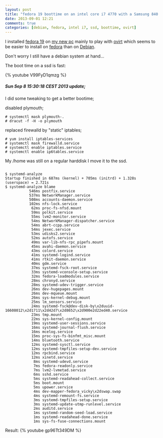 ```yaml
---
layout: post
title: "fedora 19 boottime on an intel core i7 4770 with a Samsung 840 Pro Series 256GB ssd"
date: 2013-09-01 12:21
comments: true
categories: [debian, fedora, intel i7, ssd, boottime, ovirt] 
---
```


I installed <a href="http://fedoraproject.org/">fedora 19</a> on <a href="http://stafwag.github.io/blog/blog/2013/08/25/the-benefits-of-stopping-smoking-dot-dot-dot/">my new pc</a> mainly to play with <a href="http://www.ovirt.org/">ovirt</a> which seems to be easier to install on  <a href="http://fedoraproject.org/">fedora</a> than on <a href="http://www.debian.org">Debian</a>.


Don't worry I still have a debian system at hand...

The boot time on a ssd is fast:


{% youtube V99FyD1qmzg %}


##### Sun Sep  8 15:30:18 CEST 2013 update;

 
I did some tweaking to get a better bootime;

disabled plymouth;

```
# systemctl mask plymouth-.
# dracut -f -H -o plymouth
```
replaced firewalld by "static" iptables;
```
# yum install iptables-services
# systemctl mask firewalld.service
# systemctl enable iptables.service
# systemctl enable ip6tables.service
```

My /home was still on a regular harddisk I move it to the ssd.

```

$ systemd-analyze 
Startup finished in 687ms (kernel) + 705ms (initrd) + 1.328s (userspace) = 2.721s
$ systemd-analyze blame
           546ms postfix.service
           537ms NetworkManager.service
           508ms accounts-daemon.service
           102ms nfs-lock.service
            62ms proc-fs-nfsd.mount
            59ms polkit.service
            55ms lvm2-monitor.service
            54ms NetworkManager-dispatcher.service
            54ms abrt-ccpp.service
            54ms jexec.service
            53ms udisks2.service
            52ms autofs.service
            49ms var-lib-nfs-rpc_pipefs.mount
            45ms avahi-daemon.service
            43ms colord.service
            41ms systemd-logind.service
            41ms rtkit-daemon.service
            40ms gdm.service
            37ms systemd-fsck-root.service
            33ms systemd-vconsole-setup.service
            32ms fedora-loadmodules.service
            28ms chronyd.service
            28ms systemd-udev-trigger.service
            26ms dev-hugepages.mount
            26ms dev-mqueue.mount
            26ms sys-kernel-debug.mount
            25ms lm_sensors.service
            24ms systemd-fsck@dev-disk-by\x2duuid-16608012\x2d1711\x2d42d7\x2d8652\x2d900e2d22ed40.service
            23ms tmp.mount
            22ms sys-kernel-config.mount
            19ms systemd-user-sessions.service
            16ms systemd-journal-flush.service
            16ms mcelog.service
            15ms proc-sys-fs-binfmt_misc.mount
            14ms bluetooth.service
            12ms systemd-sysctl.service
            12ms systemd-tmpfiles-setup-dev.service
            12ms rpcbind.service
            12ms xinetd.service
             8ms systemd-udevd.service
             7ms fedora-readonly.service
             7ms lvm2-lvmetad.service
             6ms sshd.service
             5ms systemd-readahead-collect.service
             5ms boot.mount
             5ms upower.service
             4ms dev-mapper-fedora_vicky\x2dswap.swap
             4ms systemd-remount-fs.service
             3ms systemd-tmpfiles-setup.service
             3ms systemd-update-utmp-runlevel.service
             2ms auditd.service
             1ms systemd-random-seed-load.service
             1ms systemd-readahead-done.service
             1ms sys-fs-fuse-connections.mount

```

Result:
{% youtube gp96Tt349DM %}
